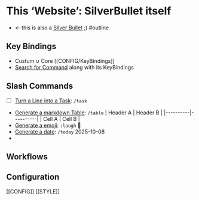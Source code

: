 
# This ‘Website’: SilverBullet itself
- ← this is also a [Silver Bullet](https://youtu.be/bb1USz_cEBY?t=285) ;) #outline

## Key Bindings
- Custum ∪ Core [[CONFIG/KeyBindings]]
- [Search for Command](https://youtu.be/bb1USz_cEBY?t=252) along with its KeyBindings

## Slash Commands
* [ ] [Turn a Line into a Task](https://youtu.be/bb1USz_cEBY?t=455): `/task` 
- [Generate a markdown Table](https://youtu.be/bb1USz_cEBY?t=468): `/table`
  | Header A | Header B |
|----------|----------|
| Cell A | Cell B |
- [Generate a emoji](https://youtu.be/bb1USz_cEBY?t=492): `:laugh` 🤣
- [Generate a date](https://youtu.be/bb1USz_cEBY?t=573): `/today` 2025-10-08
- 

## Workflows




## Configuration
[[CONFIG]]
[[STYLE]]
